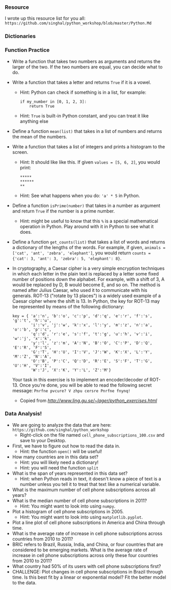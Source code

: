 ### Resource
I wrote up this resource list for you all: `https://github.com/singhal/python_workshop/blob/master/Python.Md`


### Dictionaries



### Function Practice
- Write a function that takes two numbers as arguments and returns the larger of the two. If the two numbers are equal, you can decide what to do.- Write a function that takes a letter and returns `True` if it is a vowel.	- Hint: Python can check if something is in a list, for example:
		```
		if my_number in [0, 1, 2, 3]:
			return True
		``` 
	- Hint: `True` is built-in Python constant, and you can treat it like anything else- Define a function `mean(list)` that takes in a list of numbers and returns the mean of the numbers.- Write a function that takes a list of integers and prints a histogram to the screen.
	- Hint: It should like like this. If given `values = [5, 6, 2]`, you would print:
		```
		*****
		******
		**
		```
	- Hint: See what happens when you do: `'a' * 5` in Python.- Define a function `isPrime(number)` that takes in a number as argument and return `True` if the number is a prime number.
	- Hint: might be useful to know that this `%` is a special mathematical operation in Python. Play around with it in Python to see what it does.
- Define a function `get_counts(list)` that takes a list of words and returns a dictionary of the lengths of the words. For example, if given, `animals = ['cat', 'ant', 'zebra', 'elephant']`, you would return `counts = {'cat': 3, 'ant': 3, 'zebra': 5, 'elephant': 8}`.
- In cryptography, a Caesar cipher is a very simple encryption techniques in which each letter in the plain text is replaced by a letter some fixed number of positions down the alphabet. For example, with a shift of 3, A would be replaced by D, B would become E, and so on. The method is named after Julius Caesar, who used it to communicate with his generals. ROT-13 ("rotate by 13 places") is a widely used example of a Caesar cipher where the shift is 13. In Python, the key for ROT-13 may be represented by means of the following dictionary:

	```
	key = {	'a':'n', 'b':'o', 'c':'p', 'd':'q', 'e':'r', 'f':'s', 'g':'t', 'h':'u', 
       		'i':'v', 'j':'w', 'k':'x', 'l':'y', 'm':'z', 'n':'a', 'o':'b', 'p':'c', 
       		'q':'d', 'r':'e', 's':'f', 't':'g', 'u':'h', 'v':'i', 'w':'j', 'x':'k',
       		'y':'l', 'z':'m', 'A':'N', 'B':'O', 'C':'P', 'D':'Q', 'E':'R', 'F':'S', 
       		'G':'T', 'H':'U', 'I':'V', 'J':'W', 'K':'X', 'L':'Y', 'M':'Z', 'N':'A', 
       		'O':'B', 'P':'C', 'Q':'D', 'R':'E', 'S':'F', 'T':'G', 'U':'H', 'V':'I', 
       		'W':'J', 'X':'K', 'Y':'L', 'Z':'M'}
     ```
  Your task in this exercise is to implement an encoder/decoder of ROT-13. Once you're done, you will be able to read the following secret message: `Pnrfne pvcure? V zhpu cersre Pnrfne fnynq!`
	- Copied from _http://www.ling.gu.se/~lager/python_exercises.html_
### Data Analysis!
- We are going to analyze the data that are here: `https://github.com/singhal/python_workshop`
	- Right-click on the file named `cell_phone_subscriptions_100.csv` and save to your Desktop.
- First, we have to figure out how to read the data in.
	- Hint: the function `open()` will be useful!
- How many countries are in this data set?
	- Hint: you will likely need a dictionary!
	- Hint: you will need the function `split`
- What is the span of years represented in this data set?
	- Hint: when Python reads in text, it doesn't know a piece of text is a number unless you tell it to treat that text like a numerical variable.
- What is the maximum number of cell phone subscriptions across all years?
- What is the median number of cell phone subscriptions in 2011?
	- Hint: You might want to look into using `numpy`.
- Plot a histogram of cell phone subscriptions in 2005.
	- Hint: You might want to look into using `matplotlib.pyplot`.
- Plot a line plot of cell phone subscriptions in America and China through time.
- What is the average rate of increase in cell phone subscriptions across countries from 2010 to 2011?
- BRIC refers to Brazil, Russia, India, and China, or four countries that are considered to be emerging markets. What is the average rate of increase in cell phone subscriptions across only these four countries from 2010 to 2011?
- What country had 50% of its users with cell phone subscriptions first?
- CHALLENGE: Plot changes in cell phone subscriptions in Brazil through time. Is this best fit by a linear or exponential model? Fit the better model to the data.